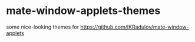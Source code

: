 # mate-window-applets-themes
some nice-looking themes for https://github.com/IKRadulov/mate-window-applets

